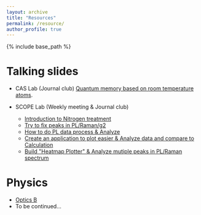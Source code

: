 ```yaml
---
layout: archive
title: "Resources"
permalink: /resource/
author_profile: true
---
```


{% include base_path %}

Talking slides
======
* CAS Lab (Journal club) [Quantum memory based on room temperature atoms](../assets/Quantum_memory.pptx).

* SCOPE Lab (Weekly meeting & Journal club)
  * [Introduction to Nitrogen treatment](../assets/xzq_0729.pptx)
  * [Try to fix peaks in PL/Raman/g2](../assets/xzq_0805.pptx)
  * [How to do PL data process & Analyze](../assets/xzq_0812.pptx)
  * [Create an application to plot easier & Analyze data and compare to Calculation](../assets/xzq_0819.pptx)
  * [Build "Heatmap Plotter" & Analyze mutiple peaks in PL/Raman spectrum](../assets/xzq_0826.pptx)


Physics
======
* [Optics B](https://rec.ustc.edu.cn/share/069d0bf0-4ada-11ee-9a14-639039fbf8d8)
* To be continued...
  
